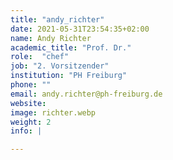 ```yaml
---
title: "andy_richter"
date: 2021-05-31T23:54:35+02:00
name: Andy Richter
academic_title: "Prof. Dr."
role:  "chef"
job: "2. Vorsitzender"
institution: "PH Freiburg"
phone: ""
email: andy.richter@ph-freiburg.de
website:
image: richter.webp
weight: 2
info: |

---
```

